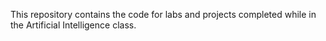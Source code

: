 This repository contains the code for labs and projects completed while in the Artificial Intelligence class.
